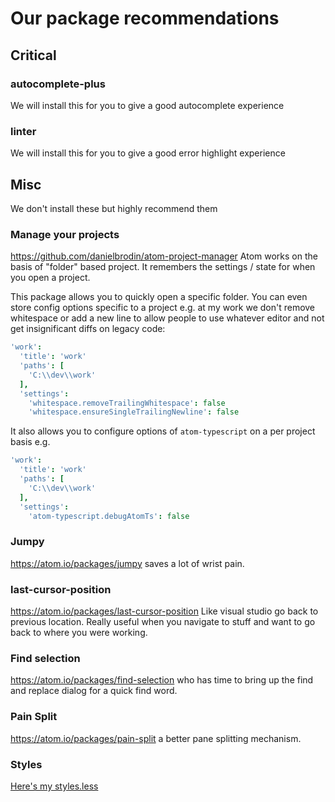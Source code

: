 # Our package recommendations

## Critical

### autocomplete-plus
We will install this for you to give a good autocomplete experience

### linter
We will install this for you to give a good error highlight experience

## Misc
We don't install these but highly recommend them

### Manage your projects
https://github.com/danielbrodin/atom-project-manager
Atom works on the basis of "folder" based project. It remembers the settings / state for when you open a project.

This package allows you to quickly open a specific folder. You can even store config options specific to a project e.g. at my work we don't remove whitespace or add a new line to allow people to use whatever editor and not get insignificant diffs on legacy code:

```cson
'work':
  'title': 'work'
  'paths': [
    'C:\\dev\\work'
  ],
  'settings':
    'whitespace.removeTrailingWhitespace': false
    'whitespace.ensureSingleTrailingNewline': false
```

It also allows you to configure options of `atom-typescript` on a per project basis e.g.
```cson
'work':
  'title': 'work'
  'paths': [
    'C:\\dev\\work'
  ],
  'settings':
    'atom-typescript.debugAtomTs': false
```

### Jumpy
https://atom.io/packages/jumpy saves a lot of wrist pain.

### last-cursor-position
https://atom.io/packages/last-cursor-position Like visual studio go back to previous location. Really useful when you navigate to stuff and want to go back to where you were working.

### Find selection
https://atom.io/packages/find-selection who has time to bring up the find and replace dialog for a quick find word.

### Pain Split
https://atom.io/packages/pain-split a better pane splitting mechanism.

### Styles
[Here's my styles.less](https://gist.github.com/basarat/87d0a17a850b74a1cc07)